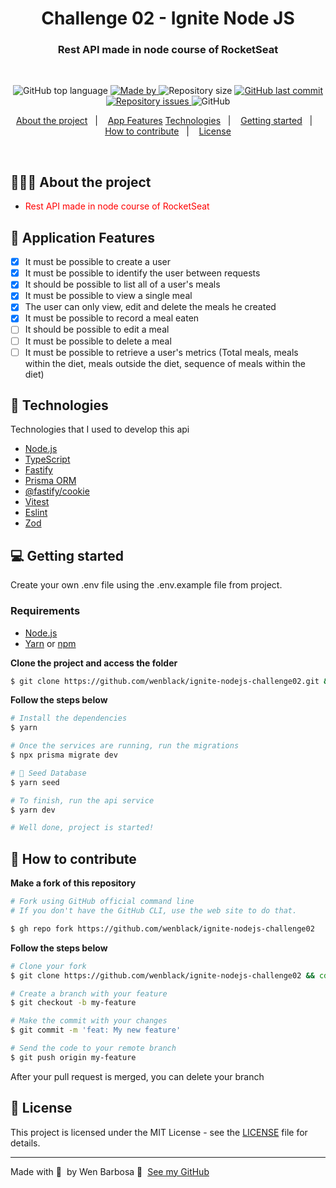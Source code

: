 <h1 align="center">
  Challenge 02 - Ignite Node JS
</h1>

<h3 align="center">
  Rest API made in node course of RocketSeat
</h3>

<br>
<p align="center">
<img alt="GitHub top language" src="https://img.shields.io/github/languages/top/wenblack/ignite-nodejs-challenge02">
  <a href="https://www.github.com/wenblack">
    <img alt="Made by" src="https://img.shields.io/badge/made%20by-Wender%20Barbosa-gree">
  </a>
  <img alt="Repository size" src="https://img.shields.io/github/repo-size/wenblack/ignite-nodejs-challenge02">
  <a href="https://github.com/wenblack/ignite-nodejs-challenge02/commits/master">
  <img alt="GitHub last commit" src="https://img.shields.io/github/last-commit/wenblack/ignite-nodejs-challenge02">
  </a>
  <a href="https://github.com/wenblack/ignite-nodejs-challenge02/issues">
    <img alt="Repository issues" src="https://img.shields.io/github/issues/wenblack/ignite-nodejs-challenge02">
  </a>
  <img alt="GitHub" src="https://img.shields.io/github/license/wenblack/ignite-nodejs-challenge02">
</p>

<p align="center">
  <a href="#-about-the-project">About the project</a>&nbsp;&nbsp;&nbsp;|&nbsp;&nbsp;&nbsp;
  <a href="#-application-features">App Features</a>
  <a href="#-technologies">Technologies</a>&nbsp;&nbsp;&nbsp;|&nbsp;&nbsp;&nbsp;
  <a href="#-getting-started">Getting started</a>&nbsp;&nbsp;&nbsp;|&nbsp;&nbsp;&nbsp;
  <a href="#-how-to-contribute">How to contribute</a>&nbsp;&nbsp;&nbsp;|&nbsp;&nbsp;&nbsp;
  <a href="#-license">License</a>
</p>



<br>

## 👨🏻‍💻 About the project

- <p style="color: red;">Rest API made in node course of RocketSeat</p>


## 🧩 Application Features 

- [x] It must be possible to create a user
- [x] It must be possible to identify the user between requests
- [x] It should be possible to list all of a user's meals
- [x] It must be possible to view a single meal
- [x] The user can only view, edit and delete the meals he created
- [x] It must be possible to record a meal eaten
- [ ] It should be possible to edit a meal
- [ ] It must be possible to delete a meal
- [ ] It must be possible to retrieve a user's metrics (Total meals, meals within the diet, meals outside the diet, sequence of meals within the diet)

## 🚀 Technologies

Technologies that I used to develop this api

- [Node.js](https://nodejs.org/en/)
- [TypeScript](https://www.typescriptlang.org/)
- [Fastify](https://fastify.dev/)
- [Prisma ORM](https://www.prisma.io/)
- [@fastify/cookie](https://github.com/fastify/fastify-cookie)
- [Vitest](https://vitest.dev/)
- [Eslint](https://eslint.org/)
- [Zod](https://zod.dev/)





## 💻 Getting started

Create your own .env file using the .env.example file from project.

### Requirements

- [Node.js](https://nodejs.org/en/)
- [Yarn](https://classic.yarnpkg.com/) or [npm](https://www.npmjs.com/)



**Clone the project and access the folder**

```bash
$ git clone https://github.com/wenblack/ignite-nodejs-challenge02.git && cd ignite-nodejs-challenge02
```

**Follow the steps below**

```bash
# Install the dependencies
$ yarn

# Once the services are running, run the migrations
$ npx prisma migrate dev

# 🌱 Seed Database
$ yarn seed

# To finish, run the api service
$ yarn dev

# Well done, project is started!
```

## 🤔 How to contribute

**Make a fork of this repository**

```bash
# Fork using GitHub official command line
# If you don't have the GitHub CLI, use the web site to do that.

$ gh repo fork https://github.com/wenblack/ignite-nodejs-challenge02
```

**Follow the steps below**

```bash
# Clone your fork
$ git clone https://github.com/wenblack/ignite-nodejs-challenge02 && cd ignite-nodejs-challenge02

# Create a branch with your feature
$ git checkout -b my-feature

# Make the commit with your changes
$ git commit -m 'feat: My new feature'

# Send the code to your remote branch
$ git push origin my-feature
```

After your pull request is merged, you can delete your branch

## 📝 License

This project is licensed under the MIT License - see the [LICENSE](LICENSE) file for details.

---

Made with 💜 &nbsp;by Wen Barbosa 👋 &nbsp;[See my GitHub](https://www.github.com/wenblack)

